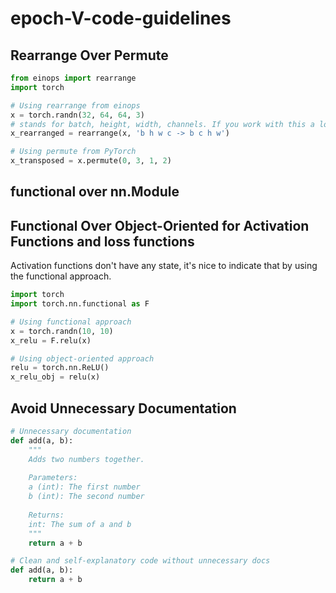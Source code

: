 # epoch-V-code-guidelines

## Rearrange Over Permute

```python
from einops import rearrange
import torch

# Using rearrange from einops
x = torch.randn(32, 64, 64, 3)
# stands for batch, height, width, channels. If you work with this a lot, this starts to become a much clearer way of annotating things.
x_rearranged = rearrange(x, 'b h w c -> b c h w')

# Using permute from PyTorch
x_transposed = x.permute(0, 3, 1, 2)
```

## functional over nn.Module

## Functional Over Object-Oriented for Activation Functions and loss functions

Activation functions don't have any state, it's nice to indicate that by using the functional approach.

```python
import torch
import torch.nn.functional as F

# Using functional approach
x = torch.randn(10, 10)
x_relu = F.relu(x)

# Using object-oriented approach
relu = torch.nn.ReLU()
x_relu_obj = relu(x)
```


## Avoid Unnecessary Documentation

```python
# Unnecessary documentation
def add(a, b):
    """
    Adds two numbers together.
    
    Parameters:
    a (int): The first number
    b (int): The second number
    
    Returns:
    int: The sum of a and b
    """
    return a + b

# Clean and self-explanatory code without unnecessary docs
def add(a, b):
    return a + b
```
